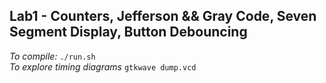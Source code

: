 ## Lab1 - Counters, Jefferson && Gray Code, Seven Segment Display, Button Debouncing

*To compile:* ``` ./run.sh ```  
*To explore timing diagrams* ``` gtkwave dump.vcd ```
